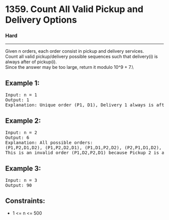 # 1359. Count All Valid Pickup and Delivery Options

### Hard

---

Given n orders, each order consist in pickup and delivery services.\
Count all valid pickup/delivery possible sequences such that delivery(i) is always after of pickup(i). \
Since the answer may be too large, return it modulo 10^9 + 7.\

## Example 1:

<pre>
Input: n = 1
Output: 1
Explanation: Unique order (P1, D1), Delivery 1 always is after of Pickup 1.
</pre>

## Example 2:

<pre>
Input: n = 2
Output: 6
Explanation: All possible orders: 
(P1,P2,D1,D2), (P1,P2,D2,D1), (P1,D1,P2,D2), (P2,P1,D1,D2), (P2,P1,D2,D1) and (P2,D2,P1,D1).
This is an invalid order (P1,D2,P2,D1) because Pickup 2 is after of Delivery 2.
</pre>

## Example 3:

<pre>
Input: n = 3
Output: 90
</pre>

## Constraints:

- 1 <= n <= 500
